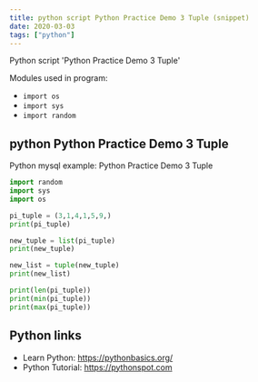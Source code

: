 ```yaml
---
title: python script Python Practice Demo 3 Tuple (snippet)
date: 2020-03-03
tags: ["python"]
---
```

Python script 'Python Practice Demo 3 Tuple'


Modules used in program: 
* `import os`
* `import sys`
* `import random`

## python Python Practice Demo 3 Tuple

Python mysql example: Python Practice Demo 3 Tuple

```python
import random
import sys
import os

pi_tuple = (3,1,4,1,5,9,)
print(pi_tuple)

new_tuple = list(pi_tuple)
print(new_tuple)

new_list = tuple(new_tuple)
print(new_list)

print(len(pi_tuple))
print(min(pi_tuple))
print(max(pi_tuple))

```

## Python links

- Learn Python: https://pythonbasics.org/
- Python Tutorial: https://pythonspot.com
